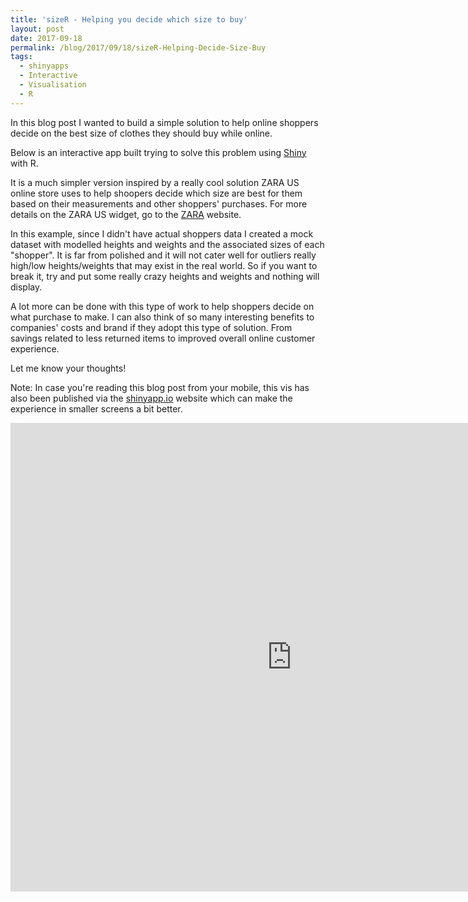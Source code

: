 ```yaml
---
title: 'sizeR - Helping you decide which size to buy'
layout: post
date: 2017-09-18
permalink: /blog/2017/09/18/sizeR-Helping-Decide-Size-Buy
tags:
  - shinyapps
  - Interactive
  - Visualisation
  - R
---
```


In this blog post I wanted to build a simple solution to help online shoppers decide on the best size of clothes they should buy while online. 

Below is an interactive app built trying to solve this problem using [Shiny](http://www.shinyapps.io/) with R.

It is a much simpler version inspired by a really cool solution ZARA US online store uses to help shoopers decide which size are best for them based on their measurements and other shoppers' purchases. For more details on the ZARA US widget, go to the [ZARA](www.zara.com) website.

In this example, since I didn't have actual shoppers data I created a mock dataset with modelled heights and weights and the associated sizes of each "shopper". It is far from polished and it will not cater well for outliers really high/low heights/weights that may exist in the real world. So if you want to break it, try and put some really crazy heights and weights and nothing will display.

A lot more can be done with this type of work to help shoppers decide on what purchase to make. I can also think of so many interesting benefits to companies' costs and brand if they adopt this type of solution. From savings related to less returned items to improved overall online customer experience.

Let me know your thoughts!

Note: In case you're reading this blog post from your mobile, this vis has also been published via the [shinyapp.io](https://feliperego.shinyapps.io/sizer_-_helping_you_decide_which_size_to_buy/) website which can make the experience in smaller screens a bit better.

<iframe src="https://feliperego.shinyapps.io/sizer_-_helping_you_decide_which_size_to_buy/" style="border: none; width: 900px; height: 750px"></iframe>
